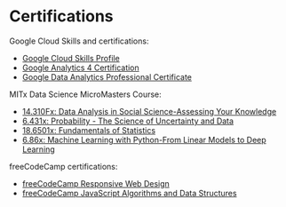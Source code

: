 # Certifications

Google Cloud Skills and certifications:
* [Google Cloud Skills Profile](https://www.cloudskillsboost.google/public_profiles/952ad228-8a6d-43a1-89db-c3c1a0f33523)
* [Google Analytics 4 Certification](https://skillshop.credential.net/d7ae759d-dcfe-4c39-8981-d4f8d8dd545d)
* [Google Data Analytics Professional Certificate](https://www.coursera.org/account/accomplishments/specialization/certificate/CAY3BK6X9FYE)

MITx Data Science MicroMasters Course:
* [14.310Fx: Data Analysis in Social Science-Assessing Your Knowledge](https://courses.edx.org/certificates/fae366a5e35349388acc59233fc1e8cb)
* [6.431x: Probability - The Science of Uncertainty and Data](https://courses.edx.org/certificates/b32eb414bc4e4cc5ad64a3cdbcb39709)
* [18.6501x: Fundamentals of Statistics](https://courses.edx.org/certificates/713b53e4b6324a2dac1cd1ded4aaa0d3)
* [6.86x: Machine Learning with Python-From Linear Models to Deep Learning](https://courses.edx.org/certificates/a7ea188abd1142709ad1be566bbab70c)

freeCodeCamp certifications:
* [freeCodeCamp Responsive Web Design](https://www.freecodecamp.org/certification/ehmtang/responsive-web-design)
* [freeCodeCamp JavaScript Algorithms and Data Structures](https://www.freecodecamp.org/certification/ehmtang/javascript-algorithms-and-data-structures)
